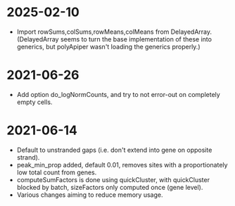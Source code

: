 
# 2025-02-10

* Import rowSums,colSums,rowMeans,colMeans from DelayedArray. (DelayedArray seems to turn the base implementation of these into generics, but polyApiper wasn't loading the generics properly.)

# 2021-06-26

* Add option do_logNormCounts, and try to not error-out on completely empty cells.

# 2021-06-14

* Default to unstranded gaps (i.e. don't extend into gene on opposite strand).
* peak_min_prop added, default 0.01, removes sites with a proportionately low total count from genes.
* computeSumFactors is done using quickCluster, with quickCluster blocked by batch, sizeFactors only computed once (gene level).
* Various changes aiming to reduce memory usage.
